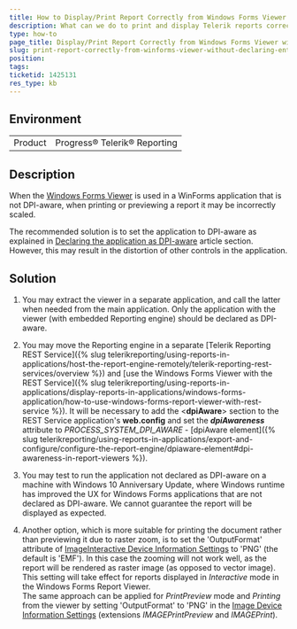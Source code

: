 ```yaml
---
title: How to Display/Print Report Correctly from Windows Forms Viewer without Declaring the Entire Application as DPI-aware
description: What can we do to print and display Telerik reports correctly in WinForms application that should not be declared as DPI-aware
type: how-to
page_title: Display/Print Report Correctly from Windows Forms Viewer without Declaring the Entire Application as DPI-aware
slug: print-report-correctly-from-winforms-viewer-without-declaring-entire-application-as-dpi-aware
position: 
tags: 
ticketid: 1425131
res_type: kb
---
```


## Environment
<table>
    <tbody>
	    <tr>
	    	<td>Product</td>
	    	<td>Progress® Telerik® Reporting</td>
	    </tr>
    </tbody>
</table>


## Description
When the [Windows Forms Viewer](../winforms-report-viewer) is used in a WinForms application that is not DPI-aware, when printing or previewing a report it may be incorrectly scaled.

The recommended solution is to set the application to DPI-aware as explained in [Declaring the application as DPI-aware](../winforms-report-viewer#declaring-the-application-as-dpi-aware) article section.
However, this may result in the distortion of other controls in the application.

## Solution

1. You may extract the viewer in a separate application, and call the latter when needed from the main application. Only the application with the viewer (with embedded Reporting engine) should be declared as DPI-aware.  
  
2. You may move the Reporting engine in a separate [Telerik Reporting REST Service]({% slug telerikreporting/using-reports-in-applications/host-the-report-engine-remotely/telerik-reporting-rest-services/overview %}) and [use the Windows Forms Viewer with the REST Service]({% slug telerikreporting/using-reports-in-applications/display-reports-in-applications/windows-forms-application/how-to-use-windows-forms-report-viewer-with-rest-service %}). It will be necessary to add the <**dpiAware**\> section to the REST Service application's **web.config** and set the **_dpiAwareness_** attribute to *PROCESS\_SYSTEM\_DPI\_AWARE* - [dpiAware element]({% slug telerikreporting/using-reports-in-applications/export-and-configure/configure-the-report-engine/dpiaware-element#dpi-awareness-in-report-viewers %}).  
  
3. You may test to run the application not declared as DPI-aware on a machine with Windows 10 Anniversary Update, where Windows runtime has improved the UX for Windows Forms applications that are not declared as DPI-aware. We cannot guarantee the report will be displayed as expected.  
  
4. Another option, which is more suitable for printing the document rather than previewing it due to raster zoom, is to set the 'OutputFormat' attribute of [ImageInteractive Device Information Settings](../device-information-settings-imageinteractive) to 'PNG' (the default is 'EMF'). In this case the zooming will not work well, as the report will be rendered as raster image (as opposed to vector image). This setting will take effect for reports displayed in _Interactive_ mode in the Windows Forms Report Viewer.  
The same approach can be applied for _PrintPreview_ mode and _Printing_ from the viewer by setting 'OutputFormat' to 'PNG' in the [Image Device Information Settings](../device-information-settings-image) (extensions _IMAGEPrintPreview_ and _IMAGEPrint_).
